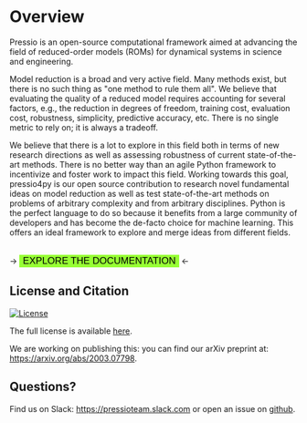 
# Overview

Pressio is an open-source computational framework aimed at advancing
the field of reduced-order models (ROMs) for dynamical systems in science and engineering.

Model reduction is a broad and very active field.
Many methods exist, but there is no such thing as "one method to rule them all".
We believe that evaluating the quality of a reduced model requires accounting
for several factors, e.g., the reduction in degrees of freedom, training cost,
evaluation cost, robustness, simplicity, predictive accuracy, etc.
There is no single metric to rely on; it is always a tradeoff.

We believe that there is a lot to explore in this field both in terms
of new research directions as well as assessing robustness of current state-of-the-art methods.
There is no better way than an agile Python framework to incentivize
and foster work to impact this field. Working towards this goal,
pressio4py is our open source contribution to research novel fundamental
ideas on model reduction as well as test state-of-the-art methods on problems
of arbitrary complexity and from arbitrary disciplines. Python is the perfect
language to do so because it benefits from a large community of developers
and has become the de-facto choice for machine learning.
This offers an ideal framework to explore and merge ideas from different fields.

<br/>
-> <button name="button" onclick="https://pressio.github.io/pressio4py/html/index.html" style="font-size: larger; color: black; background-color: #96FF33; border: 3pt">EXPLORE THE DOCUMENTATION</button> <-

## License and Citation
[![License](https://img.shields.io/badge/License-BSD%203--Clause-blue.svg)](https://opensource.org/licenses/BSD-3-Clause)

The full license is available [here](https://pressio.github.io/various/license/).

We are working on publishing this: you can find our arXiv preprint at: https://arxiv.org/abs/2003.07798.

## Questions?
Find us on Slack: https://pressioteam.slack.com or open an issue on [github](https://github.com/Pressio/pressio4py).
